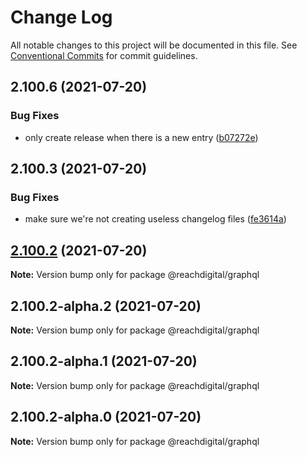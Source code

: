 # Change Log

All notable changes to this project will be documented in this file.
See [Conventional Commits](https://conventionalcommits.org) for commit guidelines.

## 2.100.6 (2021-07-20)


### Bug Fixes

* only create release when there is a new entry ([b07272e](https://github.com/ho-nl/m2-pwa/commit/b07272e4e74ee0bec3677e35ce3ee7e02231971a))





## 2.100.3 (2021-07-20)


### Bug Fixes

* make sure we're not creating useless changelog files ([fe3614a](https://github.com/ho-nl/m2-pwa/commit/fe3614a8480c7f1c68d673da2bb84805112a6643))





## [2.100.2](https://github.com/ho-nl/m2-pwa/compare/@reachdigital/graphql@2.100.2-alpha.2...@reachdigital/graphql@2.100.2) (2021-07-20)

**Note:** Version bump only for package @reachdigital/graphql





## 2.100.2-alpha.2 (2021-07-20)

**Note:** Version bump only for package @reachdigital/graphql





## 2.100.2-alpha.1 (2021-07-20)

**Note:** Version bump only for package @reachdigital/graphql





## 2.100.2-alpha.0 (2021-07-20)

**Note:** Version bump only for package @reachdigital/graphql
